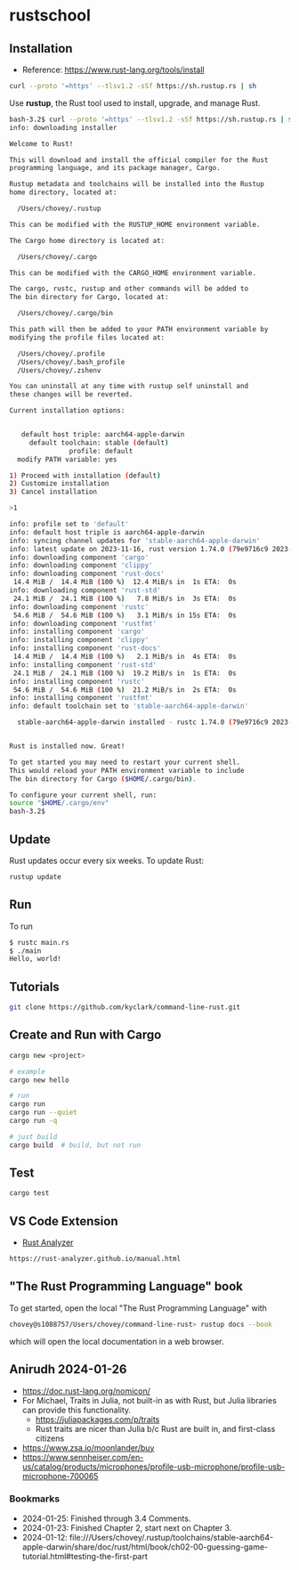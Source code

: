 # rustschool

## Installation

* Reference: https://www.rust-lang.org/tools/install

```bash
curl --proto '=https' --tlsv1.2 -sSf https://sh.rustup.rs | sh
```

Use **rustup**, the Rust tool used to install, upgrade, and manage Rust.

```bash
bash-3.2$ curl --proto '=https' --tlsv1.2 -sSf https://sh.rustup.rs | sh
info: downloading installer

Welcome to Rust!

This will download and install the official compiler for the Rust
programming language, and its package manager, Cargo.

Rustup metadata and toolchains will be installed into the Rustup
home directory, located at:

  /Users/chovey/.rustup

This can be modified with the RUSTUP_HOME environment variable.

The Cargo home directory is located at:

  /Users/chovey/.cargo

This can be modified with the CARGO_HOME environment variable.

The cargo, rustc, rustup and other commands will be added to
The bin directory for Cargo, located at:

  /Users/chovey/.cargo/bin

This path will then be added to your PATH environment variable by
modifying the profile files located at:

  /Users/chovey/.profile
  /Users/chovey/.bash_profile
  /Users/chovey/.zshenv

You can uninstall at any time with rustup self uninstall and
these changes will be reverted.

Current installation options:


   default host triple: aarch64-apple-darwin
     default toolchain: stable (default)
               profile: default
  modify PATH variable: yes

1) Proceed with installation (default)
2) Customize installation
3) Cancel installation

>1

info: profile set to 'default'
info: default host triple is aarch64-apple-darwin
info: syncing channel updates for 'stable-aarch64-apple-darwin'
info: latest update on 2023-11-16, rust version 1.74.0 (79e9716c9 2023-11-13)
info: downloading component 'cargo'
info: downloading component 'clippy'
info: downloading component 'rust-docs'
 14.4 MiB /  14.4 MiB (100 %)  12.4 MiB/s in  1s ETA:  0s
info: downloading component 'rust-std'
 24.1 MiB /  24.1 MiB (100 %)   7.8 MiB/s in  3s ETA:  0s
info: downloading component 'rustc'
 54.6 MiB /  54.6 MiB (100 %)   3.1 MiB/s in 15s ETA:  0s
info: downloading component 'rustfmt'
info: installing component 'cargo'
info: installing component 'clippy'
info: installing component 'rust-docs'
 14.4 MiB /  14.4 MiB (100 %)   2.1 MiB/s in  4s ETA:  0s
info: installing component 'rust-std'
 24.1 MiB /  24.1 MiB (100 %)  19.2 MiB/s in  1s ETA:  0s
info: installing component 'rustc'
 54.6 MiB /  54.6 MiB (100 %)  21.2 MiB/s in  2s ETA:  0s
info: installing component 'rustfmt'
info: default toolchain set to 'stable-aarch64-apple-darwin'

  stable-aarch64-apple-darwin installed - rustc 1.74.0 (79e9716c9 2023-11-13)


Rust is installed now. Great!

To get started you may need to restart your current shell.
This would reload your PATH environment variable to include
The bin directory for Cargo ($HOME/.cargo/bin).

To configure your current shell, run:
source "$HOME/.cargo/env"
bash-3.2$
```

## Update

Rust updates occur every six weeks.  To update Rust:

```bash
rustup update
```

## Run

To run

```bash
$ rustc main.rs
$ ./main
Hello, world!
```

## Tutorials

```bash
git clone https://github.com/kyclark/command-line-rust.git
```

## Create and Run with Cargo

```bash
cargo new <project>

# example
cargo new hello

# run
cargo run
cargo run --quiet
cargo run -q

# just build
cargo build  # build, but not run
```

## Test

```bash
cargo test
```

## VS Code Extension

* [Rust Analyzer](https://marketplace.visualstudio.com/items?itemName=rust-lang.rust-analyzer)

```bash
https://rust-analyzer.github.io/manual.html
```

## "The Rust Programming Language" book

To get started, open the local "The Rust Programming Language" with

```bash
chovey@s1088757/Users/chovey/command-line-rust> rustup docs --book
```

which will open the local documentation in a web browser.

## Anirudh 2024-01-26

* https://doc.rust-lang.org/nomicon/
* For Michael, Traits in Julia, not built-in as with Rust, but Julia libraries can provide this functionality.
  * https://juliapackages.com/p/traits
  * Rust traits are nicer than Julia b/c Rust are built in, and first-class citizens
* https://www.zsa.io/moonlander/buy
* https://www.sennheiser.com/en-us/catalog/products/microphones/profile-usb-microphone/profile-usb-microphone-700065

### Bookmarks

* 2024-01-25: Finished through 3.4 Comments.
* 2024-01-23: Finished Chapter 2, start next on Chapter 3.
* 2024-01-12: file:///Users/chovey/.rustup/toolchains/stable-aarch64-apple-darwin/share/doc/rust/html/book/ch02-00-guessing-game-tutorial.html#testing-the-first-part
